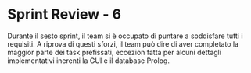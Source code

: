 # Sprint Review - 6
Durante il sesto sprint, il team si è occupato di puntare a soddisfare tutti i requisiti. A riprova di questi sforzi, il team può dire di aver completato la maggior parte dei task prefissati, eccezion fatta per alcuni dettagli implementativi inerenti la GUI e il database Prolog.
